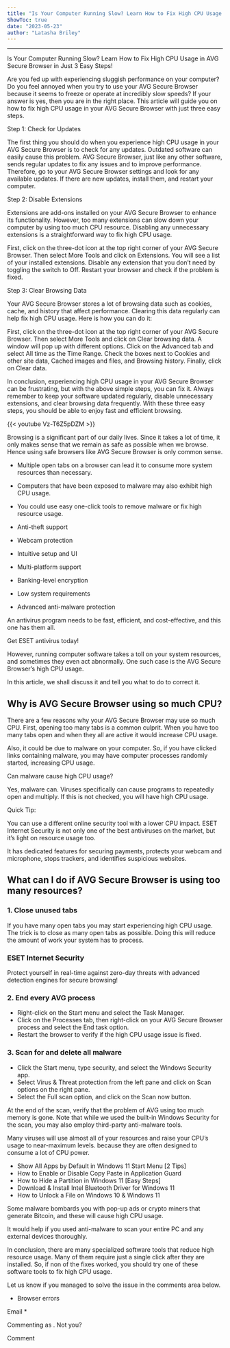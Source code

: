 ```yaml
---
title: "Is Your Computer Running Slow? Learn How to Fix High CPU Usage in AVG Secure Browser in Just 3 Easy Steps!"
ShowToc: true 
date: "2023-05-23"
author: "Latasha Briley"
---
```

*****
Is Your Computer Running Slow? Learn How to Fix High CPU Usage in AVG Secure Browser in Just 3 Easy Steps!

Are you fed up with experiencing sluggish performance on your computer? Do you feel annoyed when you try to use your AVG Secure Browser because it seems to freeze or operate at incredibly slow speeds? If your answer is yes, then you are in the right place. This article will guide you on how to fix high CPU usage in your AVG Secure Browser with just three easy steps. 

Step 1: Check for Updates

The first thing you should do when you experience high CPU usage in your AVG Secure Browser is to check for any updates. Outdated software can easily cause this problem. AVG Secure Browser, just like any other software, sends regular updates to fix any issues and to improve performance. Therefore, go to your AVG Secure Browser settings and look for any available updates. If there are new updates, install them, and restart your computer.

Step 2: Disable Extensions

Extensions are add-ons installed on your AVG Secure Browser to enhance its functionality. However, too many extensions can slow down your computer by using too much CPU resource. Disabling any unnecessary extensions is a straightforward way to fix high CPU usage. 

First, click on the three-dot icon at the top right corner of your AVG Secure Browser. Then select More Tools and click on Extensions. You will see a list of your installed extensions. Disable any extension that you don’t need by toggling the switch to Off. Restart your browser and check if the problem is fixed. 

Step 3: Clear Browsing Data

Your AVG Secure Browser stores a lot of browsing data such as cookies, cache, and history that affect performance. Clearing this data regularly can help fix high CPU usage. Here is how you can do it:

First, click on the three-dot icon at the top right corner of your AVG Secure Browser. Then select More Tools and click on Clear browsing data. A window will pop up with different options. Click on the Advanced tab and select All time as the Time Range. Check the boxes next to Cookies and other site data, Cached images and files, and Browsing history. Finally, click on Clear data. 

In conclusion, experiencing high CPU usage in your AVG Secure Browser can be frustrating, but with the above simple steps, you can fix it. Always remember to keep your software updated regularly, disable unnecessary extensions, and clear browsing data frequently. With these three easy steps, you should be able to enjoy fast and efficient browsing.

{{< youtube Vz-T6Z5pDZM >}} 



Browsing is a significant part of our daily lives. Since it takes a lot of time, it only makes sense that we remain as safe as possible when we browse. Hence using safe browsers like AVG Secure Browser is only common sense.
 
- Multiple open tabs on a browser can lead it to consume more system resources than necessary.
 - Computers that have been exposed to malware may also exhibit high CPU usage.
 - You could use easy one-click tools to remove malware or fix high resource usage.

 
- Anti-theft support
 - Webcam protection
 - Intuitive setup and UI
 - Multi-platform support
 - Banking-level encryption
 - Low system requirements
 - Advanced anti-malware protection

 
An antivirus program needs to be fast, efficient, and cost-effective, and this one has them all.
 
 Get ESET antivirus today!

 
However, running computer software takes a toll on your system resources, and sometimes they even act abnormally. One such case is the AVG Secure Browser’s high CPU usage.
 
In this article, we shall discuss it and tell you what to do to correct it. 
 
## Why is AVG Secure Browser using so much CPU? 
 
There are a few reasons why your AVG Secure Browser may use so much CPU. First, opening too many tabs is a common culprit. When you have too many tabs open and when they all are active it would increase CPU usage. 
 
Also, it could be due to malware on your computer. So, if you have clicked links containing malware, you may have computer processes randomly started, increasing CPU usage.
 
Can malware cause high CPU usage?
 
Yes, malware can. Viruses specifically can cause programs to repeatedly open and multiply. If this is not checked, you will have high CPU usage. 
 
Quick Tip:
 
You can use a different online security tool with a lower CPU impact. ESET Internet Security is not only one of the best antiviruses on the market, but it’s light on resource usage too.
 
It has dedicated features for securing payments, protects your webcam and microphone, stops trackers, and identifies suspicious websites.
 
## What can I do if AVG Secure Browser is using too many resources?
 
### 1. Close unused tabs
 
If you have many open tabs you may start experiencing high CPU usage. The trick is to close as many open tabs as possible. Doing this will reduce the amount of work your system has to process. 
 
###  ESET Internet Security 
 
  Protect yourself in real-time against zero-day threats with advanced detection engines for secure browsing!  
 
### 2. End every AVG process
 
- Right-click on the Start menu and select the Task Manager.
 - Click on the Processes tab, then right-click on your AVG Secure Browser process and select the End task option.
 - Restart the browser to verify if the high CPU usage issue is fixed.

 
### 3. Scan for and delete all malware
 
- Click the Start menu, type security, and select the Windows Security app.
 - Select Virus & Threat protection from the left pane and click on Scan options on the right pane.
 - Select the Full scan option, and click on the Scan now button.

 
At the end of the scan, verify that the problem of AVG using too much memory is gone. Note that while we used the built-in Windows Security for the scan, you may also employ third-party anti-malware tools. 
 
Many viruses will use almost all of your resources and raise your CPU’s usage to near-maximum levels. because they are often designed to consume a lot of CPU power. 
 
- Show All Apps by Default in Windows 11 Start Menu [2 Tips]
 - How to Enable or Disable Copy Paste in Application Guard
 - How to Hide a Partition in Windows 11 [Easy Steps]
 - Download & Install Intel Bluetooth Driver for Windows 11
 - How to Unlock a File on Windows 10 & Windows 11

 
Some malware bombards you with pop-up ads or crypto miners that generate Bitcoin, and these will cause high CPU usage. 
 
It would help if you used anti-malware to scan your entire PC and any external devices thoroughly.
 
In conclusion, there are many specialized software tools that reduce high resource usage. Many of them require just a single click after they are installed. So, if non of the fixes worked, you should try one of these software tools to fix high CPU usage.
 
Let us know if you managed to solve the issue in the comments area below. 
 

 
- Browser errors

 
Email * 
 

Commenting as .
Not you?

 
Comment 





